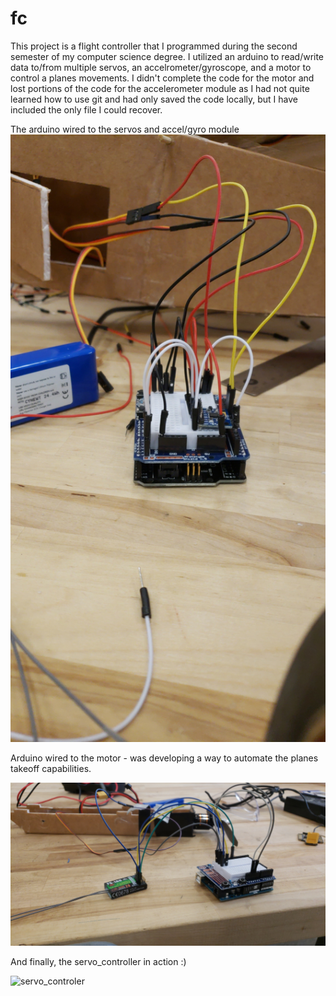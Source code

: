 # fc
This project is a flight controller that I programmed during the second semester of my computer science degree. I utilized an arduino to read/write data to/from multiple servos, an accelrometer/gyroscope, and a motor to control a planes movements. I didn't complete the code for the motor and lost portions of the code for the accelerometer module as I had not quite learned how to use git and had only saved the code locally, but I have included the only file I could recover. 

The arduino wired to the servos and accel/gyro module
![servo_controler](images/servo_controller.JPG)

Arduino wired to the motor - was developing a way to automate the planes takeoff capabilities.

![servo_controler](images/motor_controller.JPG)

And finally, the servo_controller in action :)

![servo_controler](/images/completed_servo_controller.gif)
